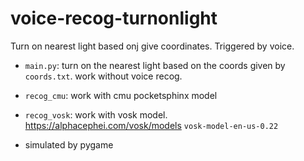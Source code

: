 # voice-recog-turnonlight
Turn on nearest light based onj give coordinates. Triggered by voice.

- `main.py`: turn on the nearest light based on the coords given by `coords.txt`. work without voice recog.
- `recog_cmu`: work with cmu pocketsphinx model
- `recog_vosk`: work with vosk model. https://alphacephei.com/vosk/models `vosk-model-en-us-0.22`

- simulated by pygame
